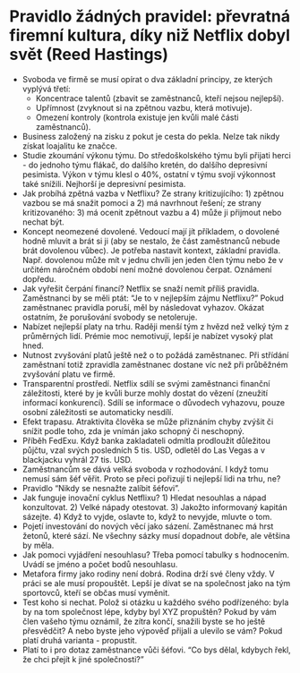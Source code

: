 # Pravidlo žádných pravidel: převratná firemní kultura, díky niž Netflix dobyl svět (Reed Hastings)
* Svoboda ve firmě se musí opírat o dva základní principy, ze kterých vyplývá třetí:
   - Koncentrace talentů (zbavit se zaměstnanců, kteří nejsou nejlepší).
   - Upřímnost (zvyknout si na zpětnou vazbu, která motivuje).
   - Omezení kontroly (kontrola existuje jen kvůli malé části zaměstnanců).
* Business založený na zisku z pokut je cesta do pekla. Nelze tak nikdy získat loajalitu ke značce.
* Studie zkoumání výkonu týmu. Do středoškolského týmu byli přijati herci - do jednoho týmu flákač, do dalšího kretén, do dalšího depresivní pesimista. Výkon v týmu klesl o 40%, ostatní v týmu svojí výkonnost také snížili. Nejhorší je depresivní pesimista.
* Jak probíhá zpětná vazba v Netflixu? Ze strany kritizujícího: 1) zpětnou vazbou se má snažit pomoci a 2) má navrhnout řešení; ze strany kritizovaného: 3) má ocenit zpětnout vazbu a 4) může ji přijmout nebo nechat být.
* Koncept neomezené dovolené. Vedoucí mají jít příkladem, o dovolené hodně mluvit a brát si ji (aby se nestalo, že část zaměstnanců nebude brát dovolenou vůbec). Je potřeba nastavit kontext, základní pravidla. Např. dovolenou může mít v jednu chvíli jen jeden člen týmu nebo že v určitém náročném období není možné dovolenou čerpat. Oznámení dopředu.
* Jak vyřešit čerpání financí? Netflix se snaží nemít příliš pravidla. Zaměstnanci by se měli ptát: “Je to v nejlepším zájmu Netflixu?” Pokud zaměstnanec pravidla poruší, měl by následovat vyhazov. Okázat ostatním, že porušování svobody se netoleruje. 
* Nabízet nejlepší platy na trhu. Raději menší tým z hvězd než velký tým z průměrných lidí. Prémie moc nemotivují, lepší je nabízet vysoký plat hned.
* Nutnost zvyšování platů ještě než o to požádá zaměstnanec. Při střídání zaměstnaní totiž zpravidla zaměstnanec dostane víc než při průběžném zvyšování platu ve firmě.
* Transparentní prostředí. Netflix sdílí se svými zaměstnanci finanční záležitosti, které by je kvůli burze mohly dostat do vězení (zneužití informací konkurencí). Sdílí se informace o důvodech vyhazovu, pouze osobní záležitosti se automaticky nesdílí.
* Efekt trapasu. Atraktivita člověka se může přiznáním chyby zvýšit či snížit podle toho, zda je vnímán jako schopný či neschopný.
* Příběh FedExu. Když banka zakladateli odmítla prodloužit důležitou půjčtu, vzal svých posledních 5 tis. USD, odletěl do Las Vegas a v blackjacku vyhrál 27 tis. USD.
* Zaměstnancům se dává velká svoboda v rozhodování. I když tomu nemusí sám šéf věřit. Proto se přeci pořizují ti nejlepší lidi na trhu, ne?
* Pravidlo “Nikdy se nesnažte zalíbit šéfovi”.
* Jak funguje inovační cyklus Netflixu? 1) Hledat nesouhlas a nápad konzultovat. 2) Velké nápady otestovat. 3) Jakožto informovaný kapitán sázejte. 4) Když to vyjde, oslavte to, když to nevyjde, mluvte o tom.
* Pojetí investování do nových věcí jako sázení. Zaměstnanec má hrst žetonů, které sází. Ne všechny sázky musí dopadnout dobře, ale většina by měla.
* Jak pomoci vyjádření nesouhlasu? Třeba pomocí tabulky s hodnocením. Uvádí se jméno a počet bodů nesouhlasu.
* Metafora firmy jako rodiny není dobrá. Rodina drží své členy vždy. V práci se ale musí propouštět. Lepší je dívat se na společnost jako na tým sportovců, kteří se občas musí vyměnit.
* Test koho si nechat. Polož si otázku u každého svého podřízeného: byla by na tom společnost lépe, kdyby byl XYZ propuštěn? Pokud by vám člen vašeho týmu oznámil, že zítra končí, snažili byste se ho ještě přesvědčit? A nebo byste jeho výpověď přijali a ulevilo se vám? Pokud platí druhá varianta - propustit.
* Platí to i pro dotaz zaměstnance vůči šéfovi. “Co bys dělal, kdybych řekl, že chci přejít k jiné společnosti?”

